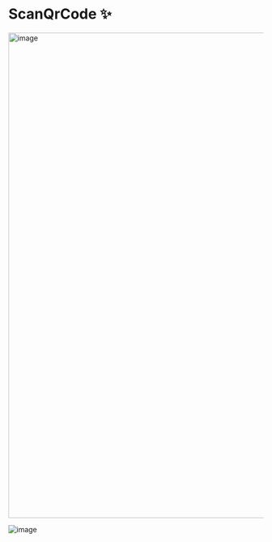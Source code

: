# ScanQrCode ✨
<img width="960" alt="image" src="https://user-images.githubusercontent.com/95669653/170622290-62fdee1e-4649-4ac0-bcc0-b1456e7e1033.png">

![image](https://user-images.githubusercontent.com/95669653/170623050-e94e7543-49cf-480b-a31e-2c8ed24a5b5e.png)

